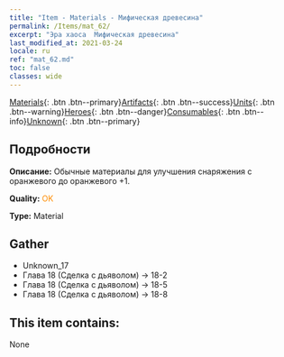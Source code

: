 ```yaml
---
title: "Item - Materials - Мифическая древесина"
permalink: /Items/mat_62/
excerpt: "Эра хаоса  Мифическая древесина"
last_modified_at: 2021-03-24
locale: ru
ref: "mat_62.md"
toc: false
classes: wide
---
```

 [Materials](/ru/Items/){: .btn .btn--primary}[Artifacts](/ru/Items/Artifacts/){: .btn .btn--success}[Units](/ru/Items/Units/){: .btn .btn--warning}[Heroes](/ru/Items/Heroes/){: .btn .btn--danger}[Consumables](/ru/Items/Consumables/){: .btn .btn--info}[Unknown](/ru/Items/Unknown/){: .btn .btn--primary}

## Подробности
 **Описание:** Обычные материалы для улучшения снаряжения c оранжевого до оранжевого +1.

 **Quality:** <span style="color: #FF8C00">OK</span>

 **Type:** Material

## Gather

*    Unknown_17 
*    Глава 18 (Сделка с дьяволом) -> 18-2 
*    Глава 18 (Сделка с дьяволом) -> 18-5 
*    Глава 18 (Сделка с дьяволом) -> 18-8 

## This item contains:

  None

